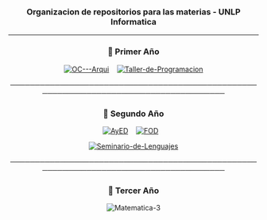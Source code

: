 <h3 align="center"> Organizacion de repositorios para las materias - UNLP Informatica </h3>

---

<h3 align="center">📘 Primer Año</h3>

<div align="center">

[![OC---Arqui](https://denvercoder1-github-readme-stats.vercel.app/api/pin/?username=AgusZK&repo=Oc---Arqui&theme=midnight-purple&bg_color=0B1120&icon_color=3CA4FF&title_color=7FDBFF&text_color=FFFFFF&show_icons=false&border_color=1E90FF)](https://github.com/AgusZK/OC---Arqui.git)&nbsp;&nbsp;&nbsp; [![Taller-de-Programacion](https://denvercoder1-github-readme-stats.vercel.app/api/pin/?username=AgusZK&repo=Taller-de-Programacion&theme=midnight-purple&bg_color=0B1120&icon_color=3CA4FF&title_color=7FDBFF&text_color=FFFFFF&show_icons=false&border_color=1E90FF)](https://github.com/AgusZK/Taller-de-Programacion)

</div>

<p align="center">───────────────────────────────────────────────────────────────────────────────────────</p>

<h3 align="center">📘 Segundo Año</h3>

<div align="center">

  [![AyED](https://denvercoder1-github-readme-stats.vercel.app/api/pin/?username=AgusZK&repo=AyED&theme=midnight-purple&bg_color=0B1120&icon_color=3CA4FF&title_color=7FDBFF&text_color=FFFFFF&show_icons=false&border_color=1E90FF)](https://github.com/AgusZK/AyED)&nbsp;&nbsp;&nbsp; [![FOD](https://denvercoder1-github-readme-stats.vercel.app/api/pin/?username=AgusZK&repo=FOD&theme=midnight-purple&bg_color=0B1120&icon_color=3CA4FF&title_color=7FDBFF&text_color=FFFFFF&show_icons=false&border_color=1E90FF)](https://github.com/AgusZK/FOD)&nbsp;&nbsp;&nbsp;

  [![Seminario-de-Lenguajes](https://denvercoder1-github-readme-stats.vercel.app/api/pin/?username=AgusZK&repo=Seminario-de-Lenguajes&theme=midnight-purple&bg_color=0B1120&icon_color=3CA4FF&title_color=7FDBFF&text_color=FFFFFF&show_icons=false&border_color=1E90FF)](https://github.com/AgusZK/Seminario-de-Lenguajes)

</div>

<p align="center">───────────────────────────────────────────────────────────────────────────────────────</p>

<h3 align="center">📘 Tercer Año </h3>

<div align="center">

  ![Matematica-3](https://denvercoder1-github-readme-stats.vercel.app/api/pin/?username=AgusZK&repo=Matematica-3&theme=midnight-purple&bg_color=0B1120&icon_color=3CA4FF&title_color=7FDBFF&text_color=FFFFFF&show_icons=false&border_color=1E90FF)

</div>

